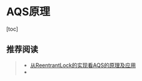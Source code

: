 # AQS原理



[toc]



## 推荐阅读

> - [从ReentrantLock的实现看AQS的原理及应用](https://tech.meituan.com/2019/12/05/aqs-theory-and-apply.html)
> - 